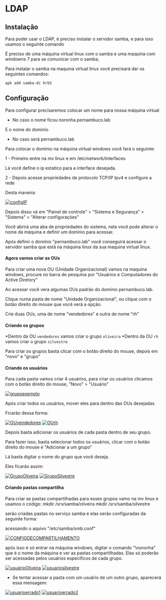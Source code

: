 # LDAP

## Instalação

Para poder usar o LDAP, é preciso instalar o servidor samba, e para isso usamos o seguinte comando

É preciso de uma máquina virtual linux com o samba e uma maquina com windowns 7 para se comunicar com o samba;

Para instalar o samba na maquina virtual linux você precisará dar os seguintes comandos:

    apk add samba-dc krb5


## Configuração

Para configurar precisaremos colocar um nome para nossa máquina virtual

- No caso o nome ficou noronha.pernambuco.lab

E o nome do dominio

- No caso será pernambuco.lab

Para colocar o domínio na máquina virtual windows você fará o seguinte:

1 - Primeiro entre na mv linux e em /etc/network/interfaces

Lá você define o ip estatico para a interface desejada.

2 - Depois acesse propriedades de protocolo TCP/IP Ipv4 e configure a rede

Desta maneira:

[![configIP](https://i.im.ge/2023/12/29/xxLi9P.configIP.png)](https://im.ge/i/xxLi9P)

Depois disso vá em "Painel de controle" > "Sistema e Segurança" > "Sistema" > "Alterar configurações"

Você abrirá uma aba de propriedades do sistema, nela você pode alterar o nome da máquina e definir um domínio para acessar.

Após definir o domínio "pernambuco.lab" você conseguirá acessar o servidor samba que está na máquina linux da sua maquina virtual linux.

#### Agora vamos criar as OUs

Para criar uma nova OU (Unidade Organizacional) vamos na maquina windows, procure no barra de pesquina por "Usuários e Computadores do Active Diretory"

Ao acessar você vera algumas OUs padrão do domínio pernambuco.lab.

Clique numa pasta de nome "Unidade Organizacional", ou clique com o botão direito do mouse que você verá a opção.

Crie duas OUs, uma de nome "vendedores" e outra de nome "rh"

#### Criando os grupos

*Dentro da OU `vendedores` vamos criar o grupo `oliveira`
*Dentro da OU `rh` vamos criar o grupo `silvestre`

Para criar os grupos basta clicar com o botão direito do mouse, depois em "novo" e "grupo"

#### Criando os usuários

Para cada pasta vamos criar 4 usuários, para criar os usuários clicamos com o botão direito do mouse, "Novo" > "Usuário"

[![grupoexemplo](https://i.im.ge/2023/12/29/xxUeCS.grupoexemplo.png)](https://im.ge/i/xxUeCS)

Após criar todos os usuários, mover eles para dentro das OUs desejadas.

Ficarão dessa forma:

[![OUvendedores](https://i.im.ge/2023/12/29/xxhrl9.OUvendedores.png)](https://im.ge/i/xxhrl9)
[![OUrh](https://i.im.ge/2023/12/29/xxhu0X.OUrh.png)](https://im.ge/i/xxhu0X)

Depois basta adicionar os usuários de cada pasta dentro de seu grupo.

Para fazer isso, basta selecionar todos os usuários, clicar com o botão direito do mouse e "Adicionar a um grupo"

Lá basta digitar o nome do grupo que você deseja.

Eles ficarão assim:

[![GrupoOliveira](https://i.im.ge/2023/12/29/xxhCMa.GrupoOliveira.png)](https://im.ge/i/xxhCMa)
[![GrupoSilvestre](https://i.im.ge/2023/12/29/xxhxEy.GrupoSilvestre.png)](https://im.ge/i/xxhxEy)

#### Criando pastas compartilha

Para criar as pastas compartilhadas para esses grupos vamo na mv linux e usamos o código:
    mkdir /srv/samba/oliveira
    mkdir /srv/samba/silvestre

serão criadas pastas no serviço samba e elas serão configuradas da seguinte forma:

acessando o aquivo "/etc/samba/smb.conf"

[![CONFIGDECOMPARTILHAMENTO](https://i.im.ge/2023/12/29/xxiAFC.CONFIGDECOMPARTILHAMENTO.png)](https://im.ge/i/xxiAFC)

após isso é só entrar na máquina windows, digitar o comando "\\noronha" que é o nome da máquina e ver as pastas compartilhadas. 
Elas só poderão ser acessadas pelos usuários especificos de cada grupo.

[![usuárioOliveira](https://i.im.ge/2023/12/29/xx0Uam.usuarioOliveira.png)](https://im.ge/i/xx0Uam)
[![usuariosilvestre](https://i.im.ge/2023/12/29/xx0x1z.usuariosilvestre.png)](https://im.ge/i/xx0x1z)

-   Se tentar acessar a pasta com um usuário de um outro grupo, aparecerá essa mensagem:

[![usuarioerrado1](https://i.im.ge/2023/12/29/xx9onh.usuarioerrado1.png)](https://im.ge/i/xx9onh)
[![usuarioerrado2](https://i.im.ge/2023/12/29/xx9LkW.usuarioerrado2.png)](https://im.ge/i/xx9LkW)

